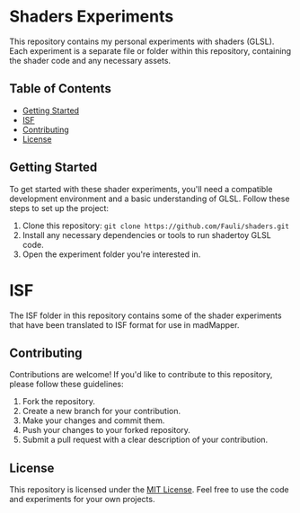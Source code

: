 # Shaders Experiments

This repository contains my personal experiments with shaders (GLSL). Each experiment is a separate file or folder within this repository, containing the shader code and any necessary assets.

## Table of Contents

- [Getting Started](#getting-started)
- [ISF](#isf)
- [Contributing](#contributing)
- [License](#license)

## Getting Started

To get started with these shader experiments, you'll need a compatible development environment and a basic understanding of GLSL. Follow these steps to set up the project:

1. Clone this repository: `git clone https://github.com/Fauli/shaders.git`
2. Install any necessary dependencies or tools to run shadertoy GLSL code.
3. Open the experiment folder you're interested in.

# ISF
The ISF folder in this repository contains some of the shader experiments that have been translated to ISF format for use in madMapper.

## Contributing

Contributions are welcome! If you'd like to contribute to this repository, please follow these guidelines:

1. Fork the repository.
2. Create a new branch for your contribution.
3. Make your changes and commit them.
4. Push your changes to your forked repository.
5. Submit a pull request with a clear description of your contribution.

## License

This repository is licensed under the [MIT License](LICENSE). Feel free to use the code and experiments for your own projects.
